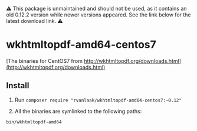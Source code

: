 ⚠️ This package is unmaintained and should not be used, as it contains an old 0.12.2 version while newer versions appeared. See the link below for the latest download link. ⚠️

# wkhtmltopdf-amd64-centos7

[The binaries for CentOS7 from http://wkhtmltopdf.org/downloads.html](http://wkhtmltopdf.org/downloads.html)

## Install

1. Run `composer require "rvanlaak/wkhtmltopdf-amd64-centos7:~0.12"`

2. All the binaries are symlinked to the following paths:

```
bin/wkhtmltopdf-amd64
```
